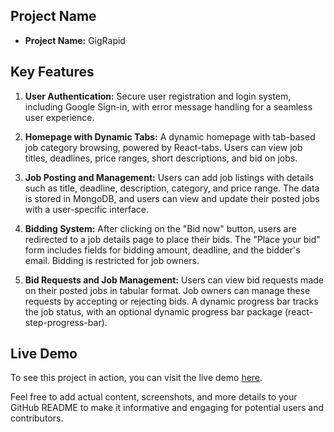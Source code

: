 ## Project Name

- **Project Name:** GigRapid

## Key Features

1. **User Authentication:** Secure user registration and login system, including Google Sign-in, with error message handling for a seamless user experience.

2. **Homepage with Dynamic Tabs:** A dynamic homepage with tab-based job category browsing, powered by React-tabs. Users can view job titles, deadlines, price ranges, short descriptions, and bid on jobs.

3. **Job Posting and Management:** Users can add job listings with details such as title, deadline, description, category, and price range. The data is stored in MongoDB, and users can view and update their posted jobs with a user-specific interface.

4. **Bidding System:** After clicking on the "Bid now" button, users are redirected to a job details page to place their bids. The "Place your bid" form includes fields for bidding amount, deadline, and the bidder's email. Bidding is restricted for job owners.

5. **Bid Requests and Job Management:** Users can view bid requests made on their posted jobs in tabular format. Job owners can manage these requests by accepting or rejecting bids. A dynamic progress bar tracks the job status, with an optional dynamic progress bar package (react-step-progress-bar).

## Live Demo

To see this project in action, you can visit the live demo [here](https://gigrapid.web.app/).

Feel free to add actual content, screenshots, and more details to your GitHub README to make it informative and engaging for potential users and contributors.

